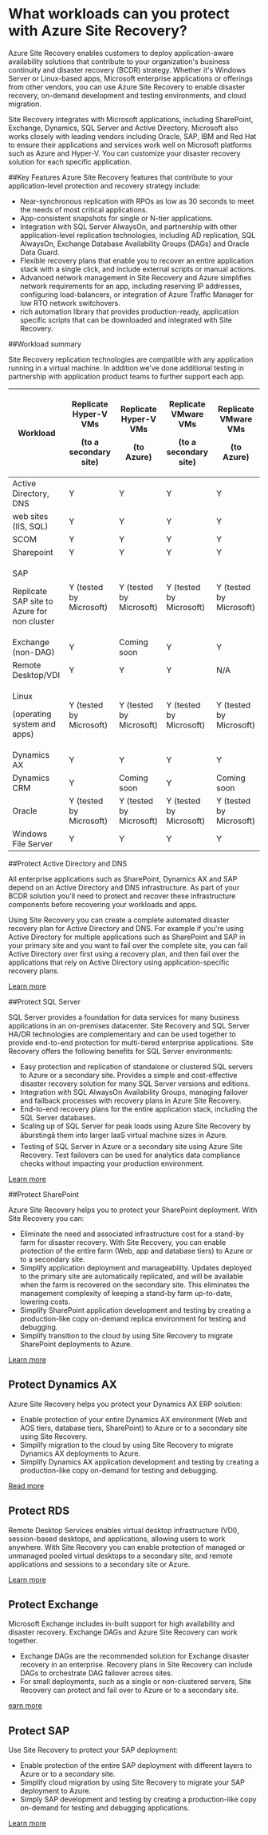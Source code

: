 <properties
	pageTitle="What workloads can you protect with Azure Site Recovery?" 
	description="Azure Site Recovery protects your workloads and applications by coordinating the replication, failover and recovery of on-premises virtual machines and physical servers to Azure or to a secondary on-premises site" 
	services="site-recovery" 
	documentationCenter="" 
	authors="rayne-wiselman" 
	manager="jwhit" 
	editor=""/>

<tags
	ms.service="site-recovery"
	ms.date="12/01/2015"
	wacn.date=""/>

# What workloads can you protect with Azure Site Recovery?

Azure Site Recovery enables customers to deploy application-aware availability solutions that contribute to your organization's business continuity and disaster recovery (BCDR) strategy. Whether it's Windows Server or Linux-based apps, Microsoft enterprise applications or offerings from other vendors, you can use Azure Site Recovery to enable disaster recovery, on-demand development and testing environments, and cloud migration.

Site Recovery integrates with Microsoft applications, including SharePoint, Exchange, Dynamics, SQL Server and Active Directory. Microsoft also works closely with leading vendors including Oracle, SAP, IBM and Red Hat to ensure their applications and services work well on Microsoft platforms such as Azure and Hyper-V. You can customize your disaster recovery solution for each specific application.


##Key Features
Azure Site Recovery features that contribute to your application-level protection and recovery strategy include: 

- Near-synchronous replication with RPOs as low as 30 seconds to meet the needs of most critical applications.
- App-consistent snapshots for single or N-tier applications.
- Integration with SQL Server AlwaysOn, and partnership with other application-level replication technologies, including AD replication, SQL AlwaysOn, Exchange Database Availability Groups (DAGs) and Oracle Data Guard.
- Flexible recovery plans that enable you to recover an entire application stack with a single click, and include external scripts or manual actions. 
- Advanced network management in Site Recovery and Azure simplifies network requirements for an app, including reserving IP addresses, configuring load-balancers, or integration of Azure Traffic Manager for low RTO network switchovers.
-  rich automation library that provides production-ready, application specific scripts that can be downloaded and integrated with Site Recovery.



##Workload summary

Site Recovery replication technologies are compatible with any application running in a virtual machine. In addition we've done additional testing in partnership with application product teams to further support each app.

**Workload** | <p>**Replicate Hyper-V VMs**</p> <p>**(to a secondary site)**</p> | <p>**Replicate Hyper-V VMs**</p> <p>**(to Azure)**</p> | <p>**Replicate VMware VMs**</p> <p>**(to a secondary site)**</p> | <p>**Replicate VMware VMs**</p><p>**(to Azure)**</p>
---|---|---|---|---
Active Directory, DNS | Y | Y | Y | Y 
web sites (IIS, SQL) | Y | Y | Y | Y
SCOM | Y | Y | Y | Y
Sharepoint | Y | Y | Y | Y
<p>SAP</p><p>Replicate SAP site to Azure for non cluster</p> | Y (tested by Microsoft) | Y (tested by Microsoft) | Y (tested by Microsoft) | Y (tested by Microsoft)
Exchange (non-DAG) | Y | Coming soon | Y | Y
Remote Desktop/VDI | Y | Y | Y | N/A 
<p>Linux</p> <p>(operating system and apps)</p> | Y (tested by Microsoft) | Y (tested by Microsoft) | Y (tested by Microsoft) | Y (tested by Microsoft) 
Dynamics AX | Y | Y | Y | Y
Dynamics CRM | Y | Coming soon | Y | Coming soon
Oracle | Y (tested by Microsoft) | Y (tested by Microsoft) | Y (tested by Microsoft) | Y (tested by Microsoft)
Windows File Server | Y | Y | Y | Y

##Protect Active Directory and DNS

All enterprise applications such as SharePoint, Dynamics AX and SAP depend on an Active Directory and DNS infrastructure. As part of your BCDR solution you'll need to protect and recover these infrastructure components before recovering your workloads and apps.

Using Site Recovery you can create a complete automated disaster recovery plan for Active Directory and DNS. For example if you're using Active Directory for multiple applications such as SharePoint and SAP in your primary site and you want to fail over the complete site, you can fail Active Directory over first using a recovery plan, and then fail over the applications that rely on Active Directory using application-specific recovery plans.

[Learn more ](/documentation/articles/site-recovery-active-directory/) 

##Protect SQL Server

SQL Server provides a foundation for data services for many business applications in an on-premises datacenter.  Site Recovery and SQL Server HA/DR technologies are complementary and can be used together to provide end-to-end protection for multi-tiered enterprise applications. Site Recovery offers the following benefits for SQL Server environments:

- Easy protection and replication of standalone or clustered SQL servers to Azure or a secondary site. Provides a simple and cost-effective disaster recovery solution for many SQL Server versions and editions.
- Integration with SQL AlwaysOn Availability Groups, managing failover and failback processes with recovery plans in Azure Site Recovery.
- End-to-end recovery plans for the entire application stack, including the SQL Server databases.
- Scaling up of SQL Server for peak loads using Azure Site Recovery by âburstingâ them into larger IaaS virtual machine sizes in Azure.
- Testing of SQL Server in Azure or a secondary site using Azure Site Recovery. Test failovers can be used for analytics data compliance checks without impacting your production environment.

[Learn more](/documentation/articles/site-recovery-sql/)

##Protect SharePoint

Azure Site Recovery helps you to protect your SharePoint deployment. With Site Recovery you can:

- Eliminate the need and associated infrastructure cost for a stand-by farm for disaster recovery. With Site Recovery, you can enable protection of the entire farm (Web, app and database tiers) to Azure or to a secondary site.
- Simplify application deployment and manageability. Updates deployed to the primary site are automatically replicated, and will be available when the farm is recovered on the secondary site. This eliminates the management complexity of keeping a stand-by farm up-to-date, lowering costs.
- Simplify SharePoint application development and testing by creating a production-like copy on-demand replica environment for testing and debugging.
- Simplify transition to the cloud by using Site Recovery to migrate SharePoint deployments to Azure.

[Learn more](https://gallery.technet.microsoft.com/SharePoint-DR-Solution-f6b4aeae)


## Protect Dynamics AX

Azure Site Recovery helps you protect your Dynamics AX ERP solution: 

- Enable protection of your entire Dynamics AX environment (Web and AOS tiers, database tiers, SharePoint) to Azure or to a secondary site using Site Recovery.
- Simplify migration to the cloud by using Site Recovery to migrate Dynamics AX deployments to Azure.
- Simplify Dynamics AX application development and testing by creating a production-like copy on-demand for testing and debugging.

[Read more](https://gallery.technet.microsoft.com/Dynamics-AX-DR-Solution-b2a76281)

## Protect RDS 
Remote Desktop Services enables virtual desktop infrastructure (VDI), session-based desktops, and applications, allowing users to work anywhere. With Site Recovery you can enable protection of managed or unmanaged pooled virtual desktops to a secondary site, and remote applications and sessions to a secondary site or Azure.

[Learn more](https://gallery.technet.microsoft.com/Remote-Desktop-DR-Solution-bdf6ddcb)


## Protect Exchange

Microsoft Exchange includes in-built support for high availability and disaster recovery. Exchange DAGs and Azure Site Recovery can work together.

- Exchange DAGs are the recommended solution for Exchange disaster recovery in an enterprise.  Recovery plans in Site Recovery can include DAGs to orchestrate DAG failover across sites.
- For small deployments, such as a single or non-clustered servers, Site Recovery can protect and fail over  to Azure or to a secondary site.

[earn more](https://gallery.technet.microsoft.com/Exchange-DR-Solution-using-11a7dcb6)

## Protect SAP

Use Site Recovery to protect your SAP deployment: 

- Enable protection of the entire SAP deployment with different layers to Azure or to a secondary site.
- Simplify cloud migration by using Site Recovery to migrate your SAP deployment to Azure.
- Simply SAP development and testing by creating a production-like copy on-demand for testing and debugging applications.

[Learn more](http://aka.ms/asr-sap)

